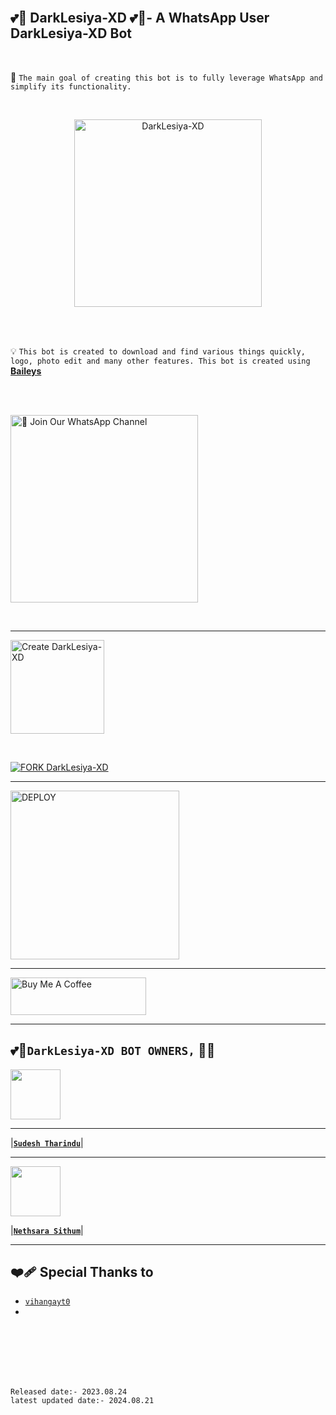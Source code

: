<br>

## 💕🤗 DarkLesiya-XD 💕🤗- A WhatsApp User DarkLesiya-XD Bot

<br>

🔮 `The main goal of creating this bot is to fully leverage WhatsApp and simplify its functionality.`

<br>
 
  <p align="center">  
  <a href="[(https://files.fm/u/gar6yn8mfk)]">
    <img alt="DarkLesiya-XD" height="300" src="[https://files.fm/u/gar6yn8mfk]">
    
  
  </a>
</p>  


<br>
<br>

💡 `This bot is created to download and find various things quickly, logo, photo edit and many other features. This bot is created using` **[Baileys](https://github.com/DarkLesiya-XD)**


<br>
<br>

<a href="https://whatsapp.com/channel/0029Vb5vjwX6hENxXYGzfP3R"><img src="https://img.shields.io/badge/%F0%9F%8E%89%20Join%20Our%20WhatsApp%20Channel-black" alt="📎 Join Our WhatsApp Channel" width="300"></a>

<br>

---

<a href="https://github.com/DarkLesiya-XD/DarkLesiya-XD.git"><img src="https://img.shields.io/badge/DEPLOY-greeen" alt="Create DarkLesiya-XD" width="150"></a>

<br>

[![FORK DarkLesiya-XD](https://img.shields.io/badge/FORK%20-PDarkLesiya%20XD-white)](https://gitlab.com/prabathLK/prabath-md/-/forks/new)

 ---
 
<a href="https://github.com/DarkLesiya-XD/"><img src="https://img.shields.io/badge/Read%20Our%20Terms%20and%20Conditions-red" alt="DEPLOY" width="270"></a>

---

<a href="https://www.buymeacoffee.com/DarkLesiya-XD" target="_blank"><img src="https://cdn.buymeacoffee.com/buttons/v2/default-yellow.png" alt="Buy Me A Coffee" style="height: 60px !important;width: 217px !important;" ></a>

---

##  💕🤗**`DarkLesiya-XD BOT OWNERS,`** 🤗💕


   <a href="https://github.com/DarkLesiya-XD/"><img src="https://files.fm/u/gar6yn8mfk" width=80 height=80></a>   

---

|**[`Sudesh Tharindu`](https://github.com/DarkLesiya-XD/)**|

---

<a href="https://github.com/DarkLesiya-XD/"><img src="https://files.fm/u/gar6yn8mfk" width=80 height=80></a> 

|**[`Nethsara Sithum`](https://github.com/DarkLesiya-XD/)**|

---

## ❤️‍🩹 Special Thanks to
* [`vihangayt0`](https://github.com/vihangayt0/)
*

<br>
<br>
<br>
<br>
<br>

`Released date:- 2023.08.24`
<br>
`latest updated date:- 2024.08.21`
